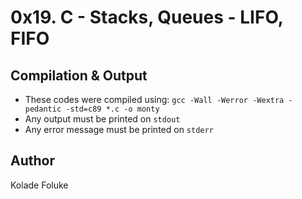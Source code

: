 # 0x19. C - Stacks, Queues - LIFO, FIFO

## Compilation & Output
* These codes were compiled using: ```gcc -Wall -Werror -Wextra -pedantic -std=c89 *.c -o monty```
* Any output must be printed on ```stdout```
* Any error message must be printed on ```stderr```

## Author
Kolade Foluke
